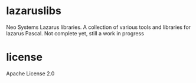 # lazaruslibs

Neo Systems Lazarus libraries.
A collection of various tools and libraries for lazarus Pascal.
Not complete yet, still a work in progress

# license
Apache License 2.0
